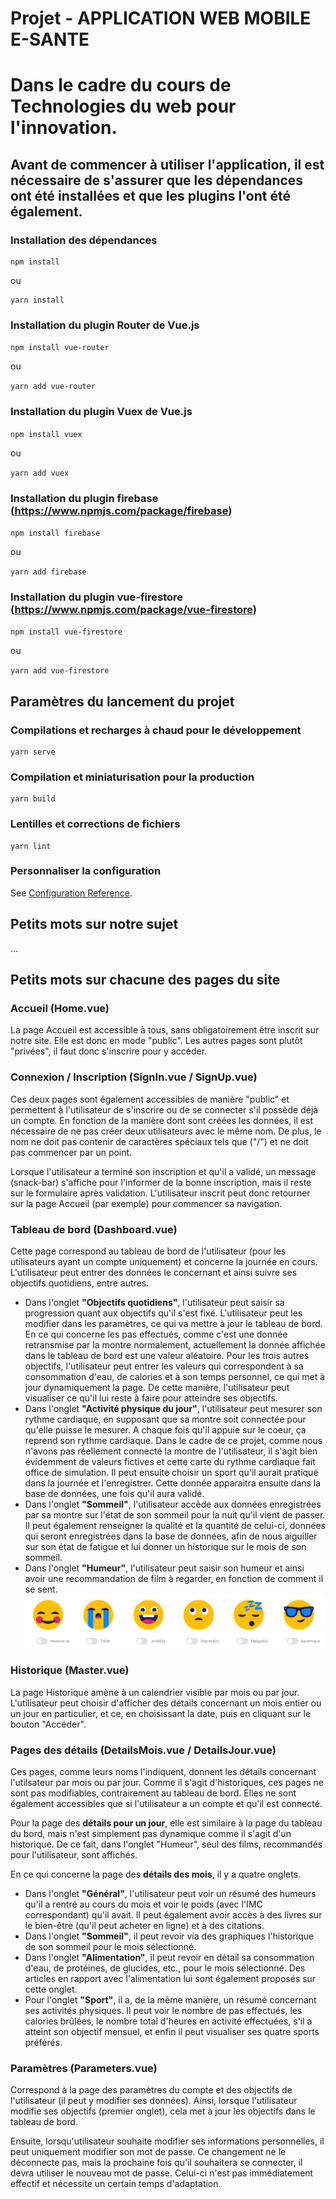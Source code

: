 # Projet - APPLICATION WEB MOBILE E-SANTE
# Dans le cadre du cours de Technologies du web pour l'innovation. 

## Avant de commencer à utiliser l'application, il est nécessaire de s'assurer que les dépendances ont été installées et que les plugins l'ont été également.
### Installation des dépendances

```
npm install
```

ou

```
yarn install
```

### Installation du plugin Router de Vue.js

`npm install vue-router`

ou

`yarn add vue-router`

### Installation du plugin Vuex de Vue.js

`npm install vuex`

ou

`yarn add vuex`

### Installation du plugin firebase (https://www.npmjs.com/package/firebase)

`npm install firebase`

ou

`yarn add firebase`

### Installation du plugin vue-firestore (https://www.npmjs.com/package/vue-firestore)

`npm install vue-firestore`

ou

`yarn add vue-firestore`


## Paramètres du lancement du projet
### Compilations et recharges à chaud pour le développement
```
yarn serve
```

### Compilation et miniaturisation pour la production
```
yarn build
```

### Lentilles et corrections de fichiers
```
yarn lint
```

### Personnaliser la configuration
See [Configuration Reference](https://cli.vuejs.org/config/).

## Petits mots sur notre sujet
...

## Petits mots sur chacune des pages du site
### Accueil (Home.vue)
La page Accueil est accessible à tous, sans obligatoirement être inscrit sur notre site. Elle est donc en mode "public". 
Les autres pages sont plutôt "privées", il faut donc s'inscrire pour y accéder.   

### Connexion / Inscription (SignIn.vue / SignUp.vue)
Ces deux pages sont également accessibles de manière "public" et permettent à l'utilisateur de s'inscrire ou de se connecter s'il possède déjà un compte. 
En fonction de la manière dont sont créées les données, il est nécessaire de ne pas créer deux utilisateurs avec le même nom. De plus, le nom ne doit pas contenir de caractères spéciaux tels que ("/") et ne doit pas commencer par un point.

Lorsque l'utilisateur a terminé son inscription et qu'il a validé, un message (snack-bar) s'affiche pour l'informer de la bonne inscription, mais il reste sur le formulaire après validation. L'utilisateur inscrit peut donc retourner sur la page Accueil (par exemple) pour commencer sa navigation.

### Tableau de bord (Dashboard.vue)
Cette page correspond au tableau de bord de l'utilisateur (pour les utilisateurs ayant un compte uniquement) et concerne la journée en cours. 
L'utilisateur peut entrer des données le concernant et ainsi suivre ses objectifs quotidiens, entre autres.

- Dans l'onglet <strong>"Objectifs quotidiens"</strong>, l'utilisateur peut saisir sa progression quant aux objectifs qu'il s'est fixé. L'utilisateur peut les modifier dans les paramètres, ce qui va mettre à jour le tableau de bord. En ce qui concerne les pas effectués, comme c'est une donnée retransmise par la montre normalement, actuellement la donnée affichée dans le tableau de bord est une valeur aléatoire. Pour les trois autres objectifs, l'utilisateur peut entrer les valeurs qui correspondent à sa consommation d'eau, de calories et à son temps personnel, ce qui met à jour dynamiquement la page. De cette manière, l'utilisateur peut visualiser ce qu'il lui reste à faire pour atteindre ses objectifs.
- Dans l'onglet <strong>"Activité physique du jour"</strong>, l'utilisateur peut mesurer son rythme cardiaque, en supposant que sa montre soit connectée pour qu'elle puisse le mesurer. A chaque fois qu'il appuie sur le coeur, ça reprend son rythme cardiaque. Dans le cadre de ce projet, comme nous n'avons pas réellement connecté la montre de l'utilisateur, il s'agit bien évidemment de valeurs fictives et cette carte du rythme cardiaque fait office de simulation. Il peut ensuite choisir un sport qu'il aurait pratiqué dans la journée et l'enregistrer. Cette donnée apparaitra ensuite dans la base de données, une fois qu'il aura validé.
- Dans l'onglet <strong>"Sommeil"</strong>, l'utilisateur accède aux données enregistrées par sa montre sur l'état de son sommeil pour la nuit qu'il vient de passer. Il peut également renseigner la qualité et la quantité de celui-ci, données qui seront enregistrées dans la base de données, afin de nous aiguiller sur son état de fatigue et lui donner un historique sur le mois de son sommeil.
- Dans l'onglet <strong>"Humeur"</strong>, l'utilisateur peut saisir son humeur et ainsi avoir une recommandation de film à regarder, en fonction de comment il se sent.
![Smileys humeur](src/assets/humeur.png)

### Historique (Master.vue)
La page Historique amène à un calendrier visible par mois ou par jour. L'utilisateur peut choisir d'afficher des détails concernant un mois entier ou un jour en particulier, et ce, en choisissant la date, puis en cliquant sur le bouton "Accéder".

### Pages des détails (DetailsMois.vue / DetailsJour.vue)
Ces pages, comme leurs noms l'indiquent, donnent les détails concernant l'utilsateur par mois ou par jour. Comme il s'agit d'historiques, ces pages ne sont pas modifiables, contrairement au tableau de bord. Elles ne sont également accessibles que si l'utilisateur a un compte et qu'il est connecté.  

Pour la page des <strong>détails pour un jour</strong>, elle est similaire à la page du tableau du bord, mais n'est simplement pas dynamique comme il s'agit d'un historique. De ce fait, dans l'onglet "Humeur", seul des films, recommandés pour l'utilisateur, sont affichés.

En ce qui concerne la page des <strong>détails des mois</strong>, il y a quatre onglets. 
- Dans l'onglet <strong>"Général"</strong>, l'utilisateur peut voir un résumé des humeurs qu'il a rentré au cours du mois et voir le poids (avec l'IMC correspondant) qu'il avait. Il peut également avoir accès à des livres sur le bien-être (qu'il peut acheter en ligne) et à des citations. 
- Dans l'onglet <strong>"Sommeil"</strong>, il peut revoir via des graphiques l'historique de son sommeil pour le mois sélectionné. 
- Dans l'onglet <strong>"Alimentation"</strong>, il peut revoir en détail sa consommation d'eau, de protéines, de glucides, etc., pour le mois sélectionné. Des articles en rapport avec l'alimentation lui sont également proposés sur cette onglet. 
- Pour l'onglet <strong>"Sport"</strong>, il a, de la même manière, un résumé concernant ses activités physiques. Il peut voir le nombre de pas effectués, les calories brûlées, le nombre total d'heures en activité effectuées, s'il a atteint son objectif mensuel, et enfin il peut visualiser ses quatre sports préférés.

### Paramètres (Parameters.vue)
Correspond à la page des paramètres du compte et des objectifs de l'utilisateur (il peut y modifier ses données). 
Ainsi, lorsque l'utilisateur modifie ses objectifs (premier onglet), cela met à jour les objectifs dans le tableau de bord.

Ensuite, lorsqu'utilisateur souhaite modifier ses informations personnelles, il peut uniquement modifier son mot de passe. Ce changement ne le déconnecte pas, mais la prochaine fois qu'il souhaitera se connecter, il devra utiliser le nouveau mot de passe.
Celui-ci n'est pas immédiatement effectif et nécessite un certain temps d'adaptation.



